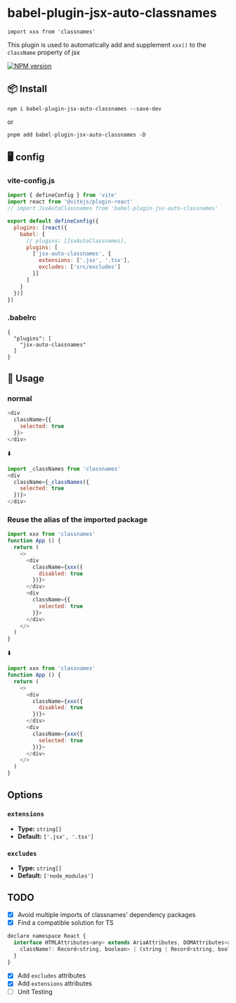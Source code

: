 # babel-plugin-jsx-auto-classnames

`import xxx from 'classnames'`

This plugin is used to automatically add and supplement `xxx()` to the `className` property of jsx

[![NPM version](https://img.shields.io/npm/v/babel-plugin-jsx-auto-classnames.svg?style=flat)](https://npmjs.org/package/babel-plugin-jsx-auto-classnames)

## 📦  Install

```
npm i babel-plugin-jsx-auto-classnames --save-dev
```
or
```
pnpm add babel-plugin-jsx-auto-classnames -D
```
##  🖥 config
### vite-config.js

```js
import { defineConfig } from 'vite'
import react from '@vitejs/plugin-react'
// import JsxAutoClassnames from 'babel-plugin-jsx-auto-classnames'

export default defineConfig({
  plugins: [react({
    babel: {
      // plugins: [JsxAutoClassnames],
      plugins: [
        ['jsx-auto-classnames', {
          extensions: ['.jsx', '.tsx'],
          excludes: ['src/excludes']
        }]
      ]
    }
  })]
})
```

### .babelrc
```
{
  "plugins": [
    "jsx-auto-classnames"
  ]
}
```

## 🔨 Usage

### normal

```javascript
<div
  className={{
    selected: true
  }}>
</div>
```
⬇️
```javascript
import _classNames from 'classnames'
<div
  className={_classNames({
    selected: true
  })}>
</div>
```

### Reuse the alias of the imported package
```javascript
import xxx from 'classnames'
function App () {
  return (
    <>
      <div
        className={xxx({
          disabled: true
        })}>
      </div>
      <div
        className={{
          selected: true
        }}>
      </div>
    </>
  )
}
```
⬇️
```javascript
import xxx from 'classnames'
function App () {
  return (
    <>
      <div
        className={xxx({
          disabled: true
        })}>
      </div>
      <div
        className={xxx({
          selected: true
        })}>
      </div>
    </>
  )
}
```

## Options

### `extensions`

- **Type:** `string[]`
- **Default:** `['.jsx', '.tsx']`

### `excludes`

- **Type:** `string[]`
- **Default:** `['node_modules']`


## TODO
- [x] Avoid multiple imports of classnames' dependency packages
- [x] Find a compatible solution for TS
```javascript
declare namespace React {
  interface HTMLAttributes<any> extends AriaAttributes, DOMAttributes<any>  {
    className?: Record<string, boolean> | (string | Record<string, boolean>)[]
  }
}
```
- [x] Add `excludes` attributes
- [x] Add `extensions` attributes
- [ ] Unit Testing
